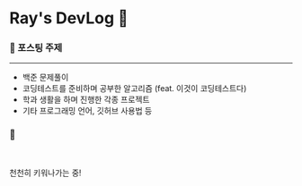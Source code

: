 # Ray's DevLog 🌠


### 🌟 포스팅 주제

------

 - 백준 문제풀이
 - 코딩테스트를 준비하며 공부한 알고리즘 (feat. 이것이 코딩테스트다)
 - 학과 생활을 하며 진행한 각종 프로젝트
 - 기타 프로그래밍 언어, 깃허브 사용법 등

### 🌟

<br>

천천히 키워나가는 중!
